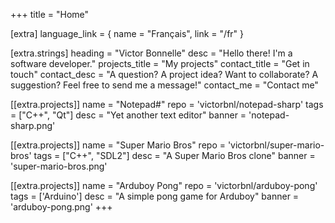 +++
title = "Home"

[extra]
language_link = { name = "Français", link = "/fr" }

[extra.strings]
heading = "Victor Bonnelle"
desc = "Hello there! I'm a software developer."
projects_title = "My projects"
contact_title = "Get in touch"
contact_desc = "A question? A project idea? Want to collaborate? A suggestion? Feel free to send me a message!"
contact_me = "Contact me"

[[extra.projects]]
name = "Notepad#"
repo = 'victorbnl/notepad-sharp'
tags = ["C++", "Qt"]
desc = "Yet another text editor"
banner = 'notepad-sharp.png'

[[extra.projects]]
name = "Super Mario Bros"
repo = 'victorbnl/super-mario-bros'
tags = ["C++", "SDL2"]
desc = "A Super Mario Bros clone"
banner = 'super-mario-bros.png'

[[extra.projects]]
name = "Arduboy Pong"
repo = 'victorbnl/arduboy-pong'
tags = ['Arduino']
desc = "A simple pong game for Arduboy"
banner = 'arduboy-pong.png'
+++
